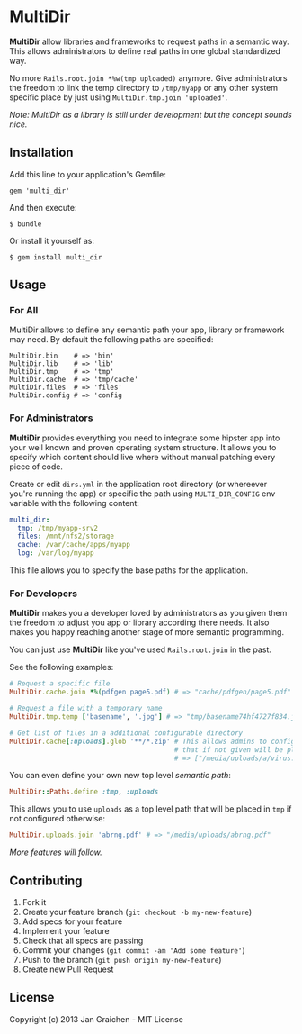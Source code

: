 # MultiDir

**MultiDir** allow libraries and frameworks to request paths in a semantic
way. This allows administrators to define real paths in one global
standardized way.

No more `Rails.root.join *%w(tmp uploaded)` anymore. Give administrators the
freedom to link the temp directory to `/tmp/myapp` or any other system
specific place by just using `MultiDir.tmp.join 'uploaded'`.

*Note: MultiDir as a library is still under development but the concept sounds nice.*

## Installation

Add this line to your application's Gemfile:

    gem 'multi_dir'

And then execute:

    $ bundle

Or install it yourself as:

    $ gem install multi_dir

## Usage

### For All

MultiDir allows to define any semantic path your app, library or framework may
need. By default the following paths are specified:

```
MultiDir.bin    # => 'bin'
MultiDir.lib    # => 'lib'
MultiDir.tmp    # => 'tmp'
MultiDir.cache  # => 'tmp/cache'
MultiDir.files  # => 'files'
MultiDir.config # => 'config
```

### For Administrators

**MultiDir** provides everything you need to integrate some hipster app into
your well known and proven operating system structure. It allows you to
specify which content should live where without manual patching every piece of
code.

Create or edit `dirs.yml` in the application root directory (or whereever
you're running the app) or specific the path using `MULTI_DIR_CONFIG` env
variable with the following content:

```yaml
multi_dir:
  tmp: /tmp/myapp-srv2
  files: /mnt/nfs2/storage
  cache: /var/cache/apps/myapp
  log: /var/log/myapp
```

This file allows you to specify the base paths for the application.

### For Developers

**MultiDir** makes you a developer loved by administrators as you given them
the freedom to adjust you app or library according there needs. It also makes
you happy reaching another stage of more semantic programming.

You can just use **MultiDir** like you've used `Rails.root.join` in the past.

See the following examples:

```ruby
# Request a specific file
MultiDir.cache.join *%(pdfgen page5.pdf) # => "cache/pdfgen/page5.pdf"

# Request a file with a temporary name
MultiDir.tmp.temp ['basename', '.jpg'] # => "tmp/basename74hf4727f834.jpg"

# Get list of files in a additional configurable directory
MultiDir.cache[:uploads].glob '**/*.zip' # This allows admins to configure a special path for :uploads
                                         # that if not given will be placed in 'cache'.
                                         # => ["/media/uploads/a/virus.zip", "/media/uploads/attachments/ppt.zip"]
```

You can even define your own new top level *semantic path*:

```ruby
MultiDir::Paths.define :tmp, :uploads
```

This allows you to use `uploads` as a top level path that will be placed in `tmp` if not configured otherwise:

```ruby
MultiDir.uploads.join 'abrng.pdf' # => "/media/uploads/abrng.pdf"
```

*More features will follow.*

## Contributing

1. Fork it
2. Create your feature branch (`git checkout -b my-new-feature`)
3. Add specs for your feature
4. Implement your feature
5. Check that all specs are passing
6. Commit your changes (`git commit -am 'Add some feature'`)
7. Push to the branch (`git push origin my-new-feature`)
8. Create new Pull Request

## License

Copyright (c) 2013 Jan Graichen - MIT License
